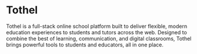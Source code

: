 # Tothel
Tothel is a full-stack online school platform built to deliver flexible, modern education experiences to students and tutors across the web. Designed to combine the best of learning, communication, and digital classrooms, Tothel brings powerful tools to students and educators, all in one place.
